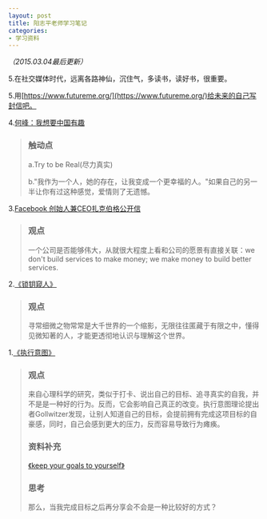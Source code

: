 ```yaml
---
layout: post
title: 阳志平老师学习笔记
categories:
- 学习资料
---
```


*（2015.03.04最后更新）*

5.在社交媒体时代，远离各路神仙，沉住气，多读书，读好书，很重要。

5.用[https://www.futureme.org/](https://www.futureme.org/)给未来的自己写封信吧。

4.[何峰：我想要中国有趣](http://www.douban.com/note/243478637/)

> ### 触动点
>a.Try to be Real(尽力真实)
>
> b."我作为一个人，她的存在，让我变成一个更幸福的人。"如果自己的另一半让你有过这种感觉，爱情则了无遗憾。

3.[Facebook 创始人兼CEO扎克伯格公开信](http://vdisk.weibo.com/wap/s/2gyIu/1328153576?skiplogin=1)

> ### 观点
> 一个公司是否能够伟大，从就很大程度上看和公司的愿景有直接关联：we don't build services to make money; we make money to build better services.

2.[《锁钥窥人》](http://vdisk.weibo.com/s/mCW3f)

> ### 观点
>寻常细微之物常常是大千世界的一个缩影，无限往往匿藏于有限之中，懂得见微知著的人，才能更透彻地认识与理解这个世界。

1.[《执行意图》](http://www.yangzhiping.com/psy/implementation-intentions.html)

> ### 观点
>
> 来自心理科学的研究，类似于打卡、说出自己的目标、追寻真实的自我，并不是是一种好的行为。反而，它会影响自己真正的改变。执行意图理论提出者Gollwitzer发现，让别人知道自己的目标，会提前拥有完成这项目标的自豪感，同时，自己会感到更大的压力，反而容易导致行为瘫痪。
>
> ### 资料补充
> [《keep your goals to yourself》](http://dou.bz/1UWUMp)
> 
> ### 思考
>那么，当我完成目标之后再分享会不会是一种比较好的方式？
